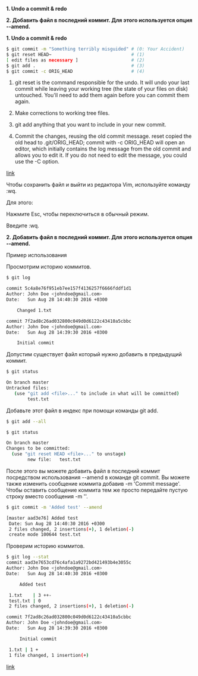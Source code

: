 **1. Undo a commit & redo**

**2. Добавить файл в последний коммит. Для этого используется опция --amend.**


**1. Undo a commit & redo**
```bash
$ git commit -m "Something terribly misguided" # (0: Your Accident)
$ git reset HEAD~                              # (1)
[ edit files as necessary ]                    # (2)
$ git add .                                    # (3)
$ git commit -c ORIG_HEAD                      # (4)
```
1. git reset is the command responsible for the undo. It will undo your last commit while leaving your working tree (the state of your files on disk) untouched. You'll need to add them again before you can commit them again.

2. Make corrections to working tree files.

3. git add anything that you want to include in your new commit.

4. Commit the changes, reusing the old commit message. reset copied the old head to .git/ORIG_HEAD; commit with -c ORIG_HEAD will open an editor, which initially contains the log message from the old commit and allows you to edit it.
If you do not need to edit the message, you could use the -C option.

[link](https://stackoverflow.com/questions/927358/how-do-i-undo-the-most-recent-local-commits-in-git)


Чтобы сохранить файл и выйти из редактора Vim, используйте команду :wq.

Для этого:

Нажмите Esc, чтобы переключиться в обычный режим.

Введите :wq.


**2. Добавить файл в последний коммит. Для этого используется опция --amend.**

Пример использования

Просмотрим историю коммитов.
```bash
$ git log

commit 5c4a8e76f951eb7ee157f4136257f6666fddf1d1
Author: John Doe <johndoe@gmail.com>
Date:   Sun Aug 28 14:40:30 2016 +0300

    Changed 1.txt

commit 7f2ad8c26ad032800c049d0d6122c43410a5cbbc
Author: John Doe <johndoe@gmail.com>
Date:   Sun Aug 28 14:39:30 2016 +0300

    Initial commit
```
Допустим существует файл который нужно добавить в предыдущий коммит.
```bash
$ git status

On branch master
Untracked files:
   (use "git add <file>..." to include in what will be committed)    
        test.txt
```
Добавьте этот файл в индекс при помощи команды git add.
```bash
$ git add --all

$ git status

On branch master
Changes to be committed:
  (use "git reset HEAD <file>..." to unstage)
        new file:   test.txt
```
После этого вы можете добавить файл в последний коммит посредством использования --amend в команде git commit. Вы можете также изменить сообщение коммита добавив -m 'Commit message'. Чтобы оставить сообщение коммита тем же просто передайте пустую строку вместо сообщения -m ''.
```bash
$ git commit -m 'Added test' --amend

[master aad3e76] Added test
 Date: Sun Aug 28 14:40:30 2016 +0300
 2 files changed, 2 insertions(+), 1 deletion(-)
 create mode 100644 test.txt
```
Проверим историю коммитов.
```bash
$ git log --stat
commit aad3e7653cd76c4afa1a9272bd421493b4e3055c
Author: John Doe <johndoe@gmail.com>
Date:   Sun Aug 28 14:40:30 2016 +0300

     Added test

 1.txt    | 3 ++-
 test.txt | 0
 2 files changed, 2 insertions(+), 1 deletion(-)

commit 7f2ad8c26ad032800c049d0d6122c43410a5cbbc
Author: John Doe <johndoe@gmail.com>
Date:   Sun Aug 28 14:39:30 2016 +0300

     Initial commit

 1.txt | 1 +
 1 file changed, 1 insertion(+)
```
[link](https://ru.stackoverflow.com/questions/559711/%D0%9C%D0%BE%D0%B6%D0%BD%D0%BE-%D0%BB%D0%B8-%D0%B2-git-%D0%B4%D0%BE%D0%B1%D0%B0%D0%B2%D0%B8%D1%82%D1%8C-%D0%B5%D1%89%D0%B5-%D0%BE%D0%B4%D0%B8%D0%BD-%D1%84%D0%B0%D0%B9%D0%BB-%D0%B2-%D0%BF%D0%BE%D1%81%D0%BB%D0%B5%D0%B4%D0%BD%D0%B8%D0%B9-%D0%BB%D0%BE%D0%BA%D0%B0%D0%BB%D1%8C%D0%BD%D1%8B%D0%B9-%D0%BA%D0%BE%D0%BC%D0%B8%D1%82)
